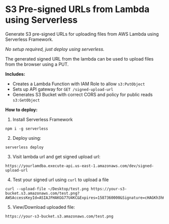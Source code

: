 # S3 Pre-signed URLs from Lambda using Serverless

Generate S3 pre-signed URLs for uploading files from AWS Lambda using Serverless Framework.

_No setup required, just deploy using serverless._

The generated signed URL from the lambda can be used to upload files from the browser using a PUT.

**Includes:**

- Creates a Lambda Function with IAM Role to allow `s3:PutObject`
- Sets up API gateway for `GET /signed-upload-url`
- Generates S3 Bucket with correct CORS and policy for public reads `s3:GetObject`

**How to deploy:**

1. Install Serverless Framework

```
npm i -g serverless
```

2. Deploy using:

```
serverless deploy
```

3. Visit lambda url and get signed upload url:

```
https://yourlamdba.execute-api.us-east-1.amazonaws.com/dev/signed-upload-url
```

4. Test your signed url using `curl` to upload a file

```
curl --upload-file ~/Desktop/test.png https://your-s3-bucket.s3.amazonaws.com/test.png?AWSAccessKeyId=ASIAJFHAKGG77U4KC&Expires=1587360000&Signature=cHAGKh3hHFASncccMQ2kgI=
```

5. View/Download uploaded file:

```
https://your-s3-bucket.s3.amazonaws.com/test.png
```
